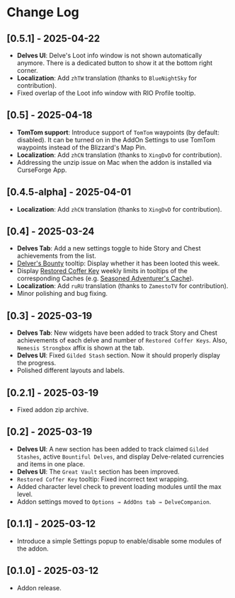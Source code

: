 # Change Log

## [0.5.1] - 2025-04-22
- **Delves UI**: Delve's Loot info window is not shown automatically anymore. There is a dedicated button to show it at the bottom right corner.
- **Localization**: Add `zhTW` translation (thanks to `BlueNightSky` for contribution).
- Fixed overlap of the Loot info window with RIO Profile tooltip.

## [0.5] - 2025-04-18
- **TomTom support**: Introduce support of `TomTom` waypoints (by default: disabled). It can be turned on in the AddOn Settings to use TomTom waypoints instead of the Blizzard's Map Pin.
- **Localization**: Add `zhCN` translation (thanks to `XingDvD` for contribution).
- Addressing the unzip issue on Mac when the addon is installed via CurseForge App.

## [0.4.5-alpha] - 2025-04-01
- **Localization**: Add `zhCN` translation (thanks to `XingDvD` for contribution).

## [0.4] - 2025-03-24
- **Delves Tab**: Add a new settings toggle to hide Story and Chest achievements from the list.
- [Delver's Bounty](https://www.wowhead.com/item=233071/delvers-bounty) tooltip: Display whether it has been looted this week.
- Display [Restored Coffer Key](https://www.wowhead.com/currency=3028/restored-coffer-key) weekly limits in tooltips of the corresponding Caches (e.g. [Seasoned Adventurer's Cache](https://www.wowhead.com/item=235639/seasoned-adventurers-cache)).
- **Localization**: Add `ruRU` translation (thanks to `ZamestoTV` for contribution).
- Minor polishing and bug fixing.

## [0.3] - 2025-03-19
- **Delves Tab**: New widgets have been added to track Story and Chest achievements of each delve and number of `Restored Coffer Keys`. Also, `Nemesis Strongbox` affix is shown at the tab.
- **Delves UI**: Fixed `Gilded Stash` section. Now it should properly display the progress.
- Polished different layouts and labels.

## [0.2.1] - 2025-03-19
- Fixed addon zip archive.

## [0.2] - 2025-03-19
- **Delves UI**: A new section has been added to track claimed `Gilded Stashes`, active `Bountiful Delves`, and display Delve-related currencies and items in one place.
- **Delves UI**: The `Great Vault` section has been improved.
- `Restored Coffer Key` tooltip: Fixed incorrect text wrapping.
- Added character level check to prevent loading modules until the max level.
- Addon settings moved to `Options → AddOns tab → DelveCompanion`.

## [0.1.1] - 2025-03-12
- Introduce a simple Settings popup to enable/disable some modules of the addon.

## [0.1.0] - 2025-03-12
- Addon release.